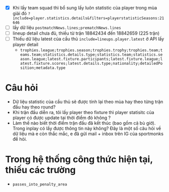  - [x] Khi lấy team squad thì bổ sung lấy luôn statistic của player trong mùa giải đó `?include=player.statistics.details&filters=playerstatisticSeasons:21646`
- [ ] lấy dữ liệu `postmatchNews.lines;prematchNews.lines`
- [ ] lineup detail chưa đủ, thiếu từ trận 18842434 đến 18842659 (225 trận)
- [ ] Thiếu dữ liệu latest của cầu thủ `include=lineups.player.latest` ở API lấy player detail
	- `trophies.league;trophies.season;trophies.trophy;trophies.team;teams.team;statistics.details.type;statistics.team;statistics.season.league;latest.fixture.participants;latest.fixture.league;latest.fixture.scores;latest.details.type;nationality;detailedPosition;metadata.type`


# Câu hỏi
- Dữ liệu statistic của cầu thủ sẽ được tính lại theo mùa hay theo từng trận đấu hay theo round?
- Khi trận đấu diễn ra, tôi lấy player theo fixture thì player statisitc của player có được update tại thời điểm đó không ?
- Làm thế nào biết thời điểm trận đấu đã kết thúc (bao gồm cả bù giờ). Trong inplay có lấy được thông tin này không?
Đây là một số câu hỏi về dữ liệu mà e còn thắc mắc, e đã gửi mail + inbox trên IG của sportmonks để hỏi.


# Trong hệ thống công thức hiện tại, thiếu các trường

 - `passes_into_penalty_area`

<!--stackedit_data:
eyJoaXN0b3J5IjpbLTIwODkzNjIzNDgsLTIwNjg1MTEzNTEsLT
EzNDM0MTg1MDgsMTQ4MTQ5ODIxMSwtOTEwMTA3NTIzLDIxMTU5
MjQ3NTAsNTQxMzM3MDY5LDQ3NTU0MjY2NCw2NDMzODI5ODUsMz
YzMjg0MDIwLDEzMTczNzM4OTEsMTg5MDE5OTA0OSwxMjE5NjQ0
Mjk5LDE3MzQwNjI1ODgsNTM0NjAzMTk3LDE2Mjk2MzExNDddfQ
==
-->